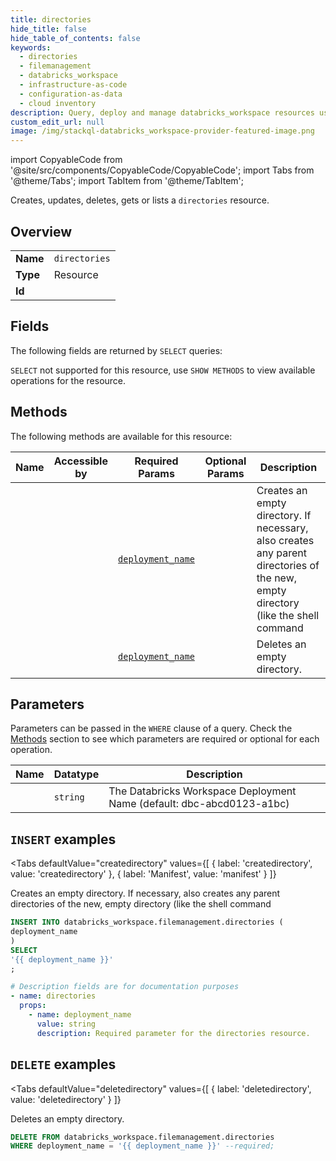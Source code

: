 ```yaml
--- 
title: directories
hide_title: false
hide_table_of_contents: false
keywords:
  - directories
  - filemanagement
  - databricks_workspace
  - infrastructure-as-code
  - configuration-as-data
  - cloud inventory
description: Query, deploy and manage databricks_workspace resources using SQL
custom_edit_url: null
image: /img/stackql-databricks_workspace-provider-featured-image.png
---
```


import CopyableCode from '@site/src/components/CopyableCode/CopyableCode';
import Tabs from '@theme/Tabs';
import TabItem from '@theme/TabItem';

Creates, updates, deletes, gets or lists a <code>directories</code> resource.

## Overview
<table><tbody>
<tr><td><b>Name</b></td><td><code>directories</code></td></tr>
<tr><td><b>Type</b></td><td>Resource</td></tr>
<tr><td><b>Id</b></td><td><CopyableCode code="databricks_workspace.filemanagement.directories" /></td></tr>
</tbody></table>

## Fields

The following fields are returned by `SELECT` queries:

`SELECT` not supported for this resource, use `SHOW METHODS` to view available operations for the resource.


## Methods

The following methods are available for this resource:

<table>
<thead>
    <tr>
    <th>Name</th>
    <th>Accessible by</th>
    <th>Required Params</th>
    <th>Optional Params</th>
    <th>Description</th>
    </tr>
</thead>
<tbody>
<tr>
    <td><a href="#createdirectory"><CopyableCode code="createdirectory" /></a></td>
    <td><CopyableCode code="insert" /></td>
    <td><a href="#parameter-deployment_name"><code>deployment_name</code></a></td>
    <td></td>
    <td>Creates an empty directory. If necessary, also creates any parent directories of the new, empty directory (like the shell command</td>
</tr>
<tr>
    <td><a href="#deletedirectory"><CopyableCode code="deletedirectory" /></a></td>
    <td><CopyableCode code="delete" /></td>
    <td><a href="#parameter-deployment_name"><code>deployment_name</code></a></td>
    <td></td>
    <td>Deletes an empty directory.</td>
</tr>
</tbody>
</table>

## Parameters

Parameters can be passed in the `WHERE` clause of a query. Check the [Methods](#methods) section to see which parameters are required or optional for each operation.

<table>
<thead>
    <tr>
    <th>Name</th>
    <th>Datatype</th>
    <th>Description</th>
    </tr>
</thead>
<tbody>
<tr id="parameter-deployment_name">
    <td><CopyableCode code="deployment_name" /></td>
    <td><code>string</code></td>
    <td>The Databricks Workspace Deployment Name (default: dbc-abcd0123-a1bc)</td>
</tr>
</tbody>
</table>

## `INSERT` examples

<Tabs
    defaultValue="createdirectory"
    values={[
        { label: 'createdirectory', value: 'createdirectory' },
        { label: 'Manifest', value: 'manifest' }
    ]}
>
<TabItem value="createdirectory">

Creates an empty directory. If necessary, also creates any parent directories of the new, empty directory (like the shell command

```sql
INSERT INTO databricks_workspace.filemanagement.directories (
deployment_name
)
SELECT 
'{{ deployment_name }}'
;
```
</TabItem>
<TabItem value="manifest">

```yaml
# Description fields are for documentation purposes
- name: directories
  props:
    - name: deployment_name
      value: string
      description: Required parameter for the directories resource.
```
</TabItem>
</Tabs>


## `DELETE` examples

<Tabs
    defaultValue="deletedirectory"
    values={[
        { label: 'deletedirectory', value: 'deletedirectory' }
    ]}
>
<TabItem value="deletedirectory">

Deletes an empty directory.

```sql
DELETE FROM databricks_workspace.filemanagement.directories
WHERE deployment_name = '{{ deployment_name }}' --required;
```
</TabItem>
</Tabs>
